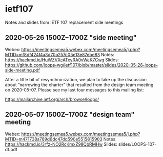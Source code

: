 # ietf107
Notes and slides from IETF 107 replacement side meetings

## 2020-05-26 1500Z–1700Z "side meeting"

Webex: https://meetingsemea5.webex.com/meetingsemea5/j.php?MTID=mf8df424f4a3d70a257c05e13e87ebe83
Notes: https://hackmd.io/HuWZVXcATxyRA0vWaK7Cwg
Slides: https://github.com/loops-wg/ietf107/blob/master/slides/2020-05-26-loops-side-meeting.pdf

After a little bit of resynchronization, we plan to take up the discussion about “narrowing the charter” that resulted from the design team meeting on 2020-05-07.  Please see my last four messages to this mailing list:

https://mailarchive.ietf.org/arch/browse/loops/

## 2020-05-07 1500Z–1700Z "design team" meeting

Webex: https://meetingsemea5.webex.com/meetingsemea5/j.php?MTID=m471738a769d6dc47dd590e5515815903
Notes: https://hackmd.io/3rfz-NO2RcKmxZ98QbRMHw
Slides: slides/LOOPS-107-dt.pdf
